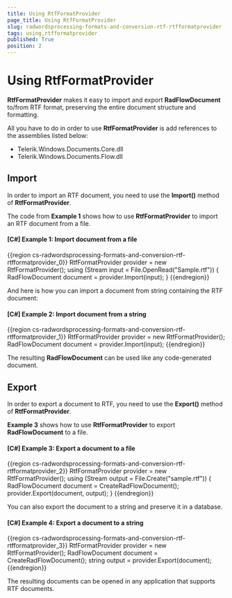 ```yaml
---
title: Using RtfFormatProvider
page_title: Using RtfFormatProvider
slug: radwordsprocessing-formats-and-conversion-rtf-rtfformatprovider
tags: using,rtfformatprovider
published: True
position: 2
---
```


# Using RtfFormatProvider



__RtfFormatProvider__ makes it easy to import and export __RadFlowDocument__ to/from RTF format, preserving the entire document structure and formatting.
      

All you have to do in order to use __RtfFormatProvider__ is add references to the assemblies listed below:
      

* Telerik.Windows.Documents.Core.dll
* Telerik.Windows.Documents.Flow.dll
          

## Import

In order to import an RTF document, you need to use the __Import()__ method of __RtfFormatProvider__.
        

The code from __Example 1__ shows how to use __RtfFormatProvider__ to import an RTF document from a file.
        

#### __[C#] Example 1: Import document from a file__

{{region cs-radwordsprocessing-formats-and-conversion-rtf-rtfformatprovider_0}}
	RtfFormatProvider provider = new RtfFormatProvider();
	using (Stream input = File.OpenRead("Sample.rtf"))
	{
	    RadFlowDocument document = provider.Import(input);
	}
{{endregion}}



And here is how you can import a document from string containing the RTF document:
        

#### __[C#] Example 2: Import document from a string__

{{region cs-radwordsprocessing-formats-and-conversion-rtf-rtfformatprovider_1}}
	RtfFormatProvider provider = new RtfFormatProvider();
	RadFlowDocument document = provider.Import(input);
{{endregion}}



The resulting __RadFlowDocument__ can be used like any code-generated document.
        

## Export

In order to export a document to RTF, you need to use the __Export()__ method of __RtfFormatProvider__.
        

__Example 3__ shows how to use __RtfFormatProvider__ to export __RadFlowDocument__ to a file.
        

#### __[C#] Example 3: Export a document to a file__

{{region cs-radwordsprocessing-formats-and-conversion-rtf-rtfformatprovider_2}}
	RtfFormatProvider provider = new RtfFormatProvider();
	using (Stream output = File.Create("sample.rtf"))
	{
	    RadFlowDocument document = CreateRadFlowDocument();
	    provider.Export(document, output);
	}
{{endregion}}



You can also export the document to a string and preserve it in a database.
        

#### __[C#] Example 4: Export a document to a string__

{{region cs-radwordsprocessing-formats-and-conversion-rtf-rtfformatprovider_3}}
	RtfFormatProvider provider = new RtfFormatProvider();
	RadFlowDocument document = CreateRadFlowDocument();
	string output = provider.Export(document);
{{endregion}}



The resulting documents can be opened in any application that supports RTF documents.
        
